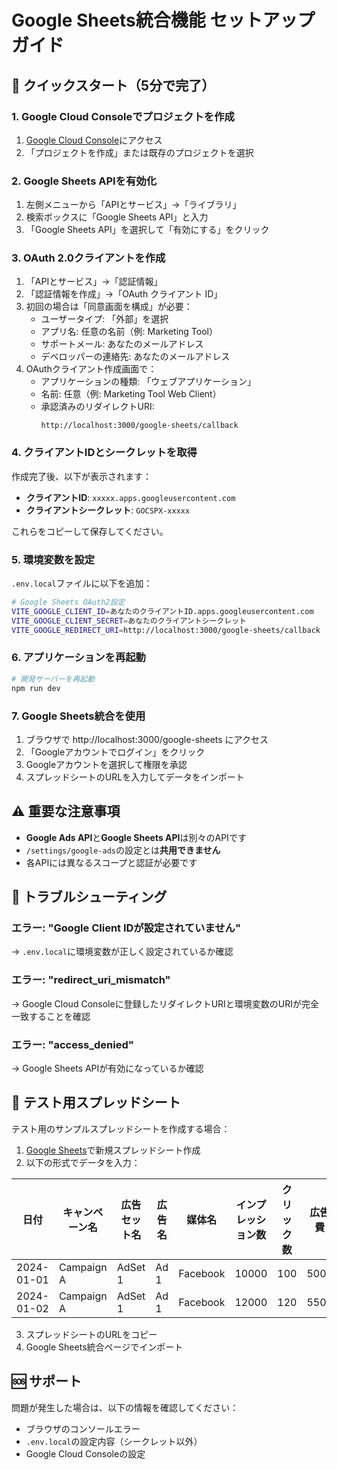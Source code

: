 # Google Sheets統合機能 セットアップガイド

## 🚀 クイックスタート（5分で完了）

### 1. Google Cloud Consoleでプロジェクトを作成

1. [Google Cloud Console](https://console.cloud.google.com/)にアクセス
2. 「プロジェクトを作成」または既存のプロジェクトを選択

### 2. Google Sheets APIを有効化

1. 左側メニューから「APIとサービス」→「ライブラリ」
2. 検索ボックスに「Google Sheets API」と入力
3. 「Google Sheets API」を選択して「有効にする」をクリック

### 3. OAuth 2.0クライアントを作成

1. 「APIとサービス」→「認証情報」
2. 「認証情報を作成」→「OAuth クライアント ID」
3. 初回の場合は「同意画面を構成」が必要：
   - ユーザータイプ: 「外部」を選択
   - アプリ名: 任意の名前（例: Marketing Tool）
   - サポートメール: あなたのメールアドレス
   - デベロッパーの連絡先: あなたのメールアドレス
4. OAuthクライアント作成画面で：
   - アプリケーションの種類: 「ウェブアプリケーション」
   - 名前: 任意（例: Marketing Tool Web Client）
   - 承認済みのリダイレクトURI:
     ```
     http://localhost:3000/google-sheets/callback
     ```

### 4. クライアントIDとシークレットを取得

作成完了後、以下が表示されます：
- **クライアントID**: `xxxxx.apps.googleusercontent.com`
- **クライアントシークレット**: `GOCSPX-xxxxx`

これらをコピーして保存してください。

### 5. 環境変数を設定

`.env.local`ファイルに以下を追加：

```bash
# Google Sheets OAuth2設定
VITE_GOOGLE_CLIENT_ID=あなたのクライアントID.apps.googleusercontent.com
VITE_GOOGLE_CLIENT_SECRET=あなたのクライアントシークレット
VITE_GOOGLE_REDIRECT_URI=http://localhost:3000/google-sheets/callback
```

### 6. アプリケーションを再起動

```bash
# 開発サーバーを再起動
npm run dev
```

### 7. Google Sheets統合を使用

1. ブラウザで http://localhost:3000/google-sheets にアクセス
2. 「Googleアカウントでログイン」をクリック
3. Googleアカウントを選択して権限を承認
4. スプレッドシートのURLを入力してデータをインポート

## ⚠️ 重要な注意事項

- **Google Ads API**と**Google Sheets API**は別々のAPIです
- `/settings/google-ads`の設定とは**共用できません**
- 各APIには異なるスコープと認証が必要です

## 🔧 トラブルシューティング

### エラー: "Google Client IDが設定されていません"
→ `.env.local`に環境変数が正しく設定されているか確認

### エラー: "redirect_uri_mismatch"
→ Google Cloud Consoleに登録したリダイレクトURIと環境変数のURIが完全一致することを確認

### エラー: "access_denied"
→ Google Sheets APIが有効になっているか確認

## 📝 テスト用スプレッドシート

テスト用のサンプルスプレッドシートを作成する場合：

1. [Google Sheets](https://sheets.google.com)で新規スプレッドシート作成
2. 以下の形式でデータを入力：

| 日付 | キャンペーン名 | 広告セット名 | 広告名 | 媒体名 | インプレッション数 | クリック数 | 広告費 | 注文数 | 注文金額 |
|------|--------------|-------------|--------|--------|-----------------|-----------|--------|--------|---------|
| 2024-01-01 | Campaign A | AdSet 1 | Ad 1 | Facebook | 10000 | 100 | 5000 | 10 | 50000 |
| 2024-01-02 | Campaign A | AdSet 1 | Ad 1 | Facebook | 12000 | 120 | 5500 | 12 | 60000 |

3. スプレッドシートのURLをコピー
4. Google Sheets統合ページでインポート

## 🆘 サポート

問題が発生した場合は、以下の情報を確認してください：
- ブラウザのコンソールエラー
- `.env.local`の設定内容（シークレット以外）
- Google Cloud Consoleの設定